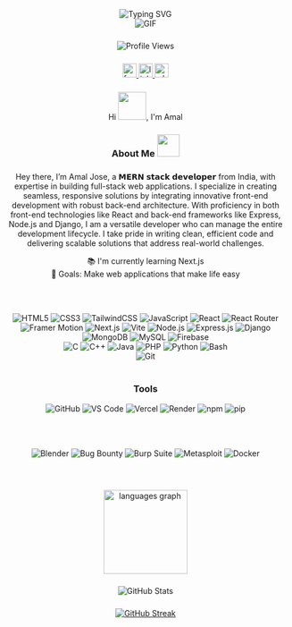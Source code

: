 <div align="center">
  <img src="https://readme-typing-svg.demolab.com?font=Fira+Code&weight=600&size=28&duration=4000&pause=1000&color=6CE4F7&center=true&vCenter=true&multiline=true&repeat=false&width=700&height=130&lines=Amal+Jose;%20%20%0AMERN+Stack+Developer+%F0%9F%9A%80;" alt="Typing SVG" />
</div>

<div align="center">
  <img src="https://user-images.githubusercontent.com/73097560/115834477-dbab4500-a447-11eb-908a-139a6edaec5c.gif" alt="GIF" />
</div>

###

<div align="center">
  <img src="https://komarev.com/ghpvc/?username=AmalJose664&style=for-the-badge&color=0e75b6&label=Profile+Views" alt="Profile Views">
</div>

###

<div align="center">
  <a href="https://www.facebook.com/amal.jose.758399/" target="_blank">
    <img src="https://img.shields.io/static/v1?message=Facebook&logo=facebook&label=&color=1877F2&logoColor=white&labelColor=&style=for-the-badge" height="25" alt="facebook logo"  />
  </a>
  <a href="https://www.linkedin.com/in/amal-jose-7a20a6249/" target="_blank">
    <img src="https://img.shields.io/static/v1?message=LinkedIn&logo=linkedin&label=&color=0077B5&logoColor=white&labelColor=&style=for-the-badge" height="25" alt="linkedin logo"  />
  </a>
  <a href="https://wa.me/8301943079" target="_blank">
    <img src="https://img.shields.io/static/v1?message=Whatsapp&logo=whatsapp&label=&color=25D366&logoColor=white&labelColor=&style=for-the-badge" height="25" alt="whatsapp logo"  />
  </a>
</div>

###

<div align="center">Hi <img src="https://i.ibb.co.com/tHbZrZ5/hi.gif" width="50px" height="50px">, I'm Amal</div>

###

<h3 align="center"> About Me  <img src = "https://media2.giphy.com/media/ZGHpWzdOEkMKtwLqdc/giphy.gif?cid=ecf05e47a0n3gi1bfqntqmob8g9aid1oyj2wr3ds3mg700bl&rid=giphy.gif" width="40px" height="40px"></h3>

###

<p align="center">Hey there, I’m Amal Jose, a  𝗠𝗘𝗥𝗡 𝘀𝘁𝗮𝗰𝗸 𝗱𝗲𝘃𝗲𝗹𝗼𝗽𝗲𝗿 from India, with expertise in building full-stack web applications. I specialize in creating seamless, responsive solutions by integrating innovative front-end development with robust back-end architecture. With proficiency in both front-end technologies like React and back-end frameworks like Express, Node.js and Django, I am a versatile developer who can manage the entire development lifecycle. I take pride in writing clean, efficient code and delivering scalable solutions that address real-world challenges.</p>

<div align="center">
  📚 I'm currently learning Next.js<br>
 🎯 Goals: Make web applications that make life easy
</div>

###

<br>
<h3 align="center"></h3>
<div align="center">
  <img src="https://img.shields.io/badge/HTML5-E34F26?style=for-the-badge&logo=html5&logoColor=white" alt="HTML5">
<img src="https://img.shields.io/badge/CSS3-1572B6?style=for-the-badge&logo=css3&logoColor=white" alt="CSS3">
<img src="https://img.shields.io/badge/TailwindCSS-06B6D4?style=for-the-badge&logo=tailwindcss&logoColor=white" alt="TailwindCSS">
<img src="https://img.shields.io/badge/JavaScript-F7DF1E?style=for-the-badge&logo=javascript&logoColor=black" alt="JavaScript">
<img src="https://img.shields.io/badge/React-61DAFB?style=for-the-badge&logo=react&logoColor=black" alt="React">
<img src="https://img.shields.io/badge/React_Router-CA4245?style=for-the-badge&logo=reactrouter&logoColor=white" alt="React Router">
<img src="https://img.shields.io/badge/Framer%20Motion-0055FF?style=for-the-badge&logo=framer&logoColor=white" alt="Framer Motion">
<img src="https://img.shields.io/badge/Next.js-000000?style=for-the-badge&logo=nextdotjs&logoColor=white" alt="Next.js">
<img src="https://img.shields.io/badge/Vite-646CFF?style=for-the-badge&logo=vite&logoColor=white" alt="Vite">

<img src="https://img.shields.io/badge/Node.js-339933?style=for-the-badge&logo=nodedotjs&logoColor=white" alt="Node.js">
<img src="https://img.shields.io/badge/Express.js-000000?style=for-the-badge&logo=express&logoColor=white" alt="Express.js">
<img src="https://img.shields.io/badge/Django-092E20?style=for-the-badge&logo=django&logoColor=white" alt="Django">
<img src="https://img.shields.io/badge/MongoDB-47A248?style=for-the-badge&logo=mongodb&logoColor=white" alt="MongoDB">
<img src="https://img.shields.io/badge/MySQL-4479A1?style=for-the-badge&logo=mysql&logoColor=white" alt="MySQL">
<img src="https://img.shields.io/badge/Firebase-FFCA28?style=for-the-badge&logo=firebase&logoColor=white" alt="Firebase">
<br>
<img src="https://img.shields.io/badge/C-A8B9CC?style=for-the-badge&logo=c&logoColor=white" alt="C">
<img src="https://img.shields.io/badge/C++-00599C?style=for-the-badge&logo=c%2B%2B&logoColor=white" alt="C++">
<img src="https://img.shields.io/badge/Java-007396?style=for-the-badge&logo=java&logoColor=white" alt="Java">
<img src="https://img.shields.io/badge/PHP-777BB4?style=for-the-badge&logo=php&logoColor=white" alt="PHP">
<img src="https://img.shields.io/badge/Python-3776AB?style=for-the-badge&logo=python&logoColor=white" alt="Python">
<img src="https://img.shields.io/badge/Bash-121011?style=for-the-badge&logo=gnubash&logoColor=white" alt="Bash">
<br>
<img src="https://img.shields.io/badge/Git-F05032?style=for-the-badge&logo=git&logoColor=white" alt="Git">

</div>
<br>

###

<h3 align="center">Tools</h3>
<div align="center">
  	<img src="https://img.shields.io/badge/GitHub-181717?style=for-the-badge&logo=github&logoColor=white" alt="GitHub">
  	<img src="https://img.shields.io/badge/VS_Code-007ACC?style=for-the-badge&logo=visualstudiocode&logoColor=white" alt="VS Code">
  	<img src="https://img.shields.io/badge/Vercel-000000?style=for-the-badge&logo=vercel&logoColor=white" alt="Vercel">
	<img src="https://img.shields.io/badge/Render-46E3B7?style=for-the-badge&logo=render&logoColor=black" alt="Render">
	<img src="https://img.shields.io/badge/npm-CB3837?style=for-the-badge&logo=npm&logoColor=white" alt="npm">
	<img src="https://img.shields.io/badge/pip-3776AB?style=for-the-badge&logo=pypi&logoColor=white" alt="pip">

	
</div>

###

<br>
<h3 align="center"></h3>
<div align="center">

  <img src="https://img.shields.io/badge/Blender-F5792A?style=for-the-badge&logo=blender&logoColor=white" alt="Blender">
  <img src="https://img.shields.io/badge/Bug%20Bounty-222222?style=for-the-badge&logo=hackthebox&logoColor=9FEF00" alt="Bug Bounty">
  <img src="https://img.shields.io/badge/Burp%20Suite-FF6600?style=for-the-badge&logo=burpsuite&logoColor=white" alt="Burp Suite">
  <img src="https://img.shields.io/badge/Metasploit-2361A0?style=for-the-badge&logo=metasploit&logoColor=white" alt="Metasploit">
  <img src="https://img.shields.io/badge/Docker-2496ED?style=for-the-badge&logo=docker&logoColor=white" alt="Docker">

</div>

###

<br >
<br>
<div align="center">
  <img src="https://github-readme-stats.vercel.app/api/top-langs?username=AmalJose664&locale=en&hide_title=false&layout=compact&card_width=320&langs_count=5&theme=dark&hide_border=false&order=2" height="150" alt="languages graph"  />
</div>

###

<div align="center">
 <img src="https://github-readme-stats.vercel.app/api?username=AmalJose664&show_icons=true&theme=dark&locale" alt="GitHub Stats">
</div>

###

<div align="center">
  <a href="https://git.io/streak-stats">
    <img src="https://nirzak-streak-stats.vercel.app/?user=AmalJose664&theme=dark" alt="GitHub Streak" />
  </a>
</div>

###
